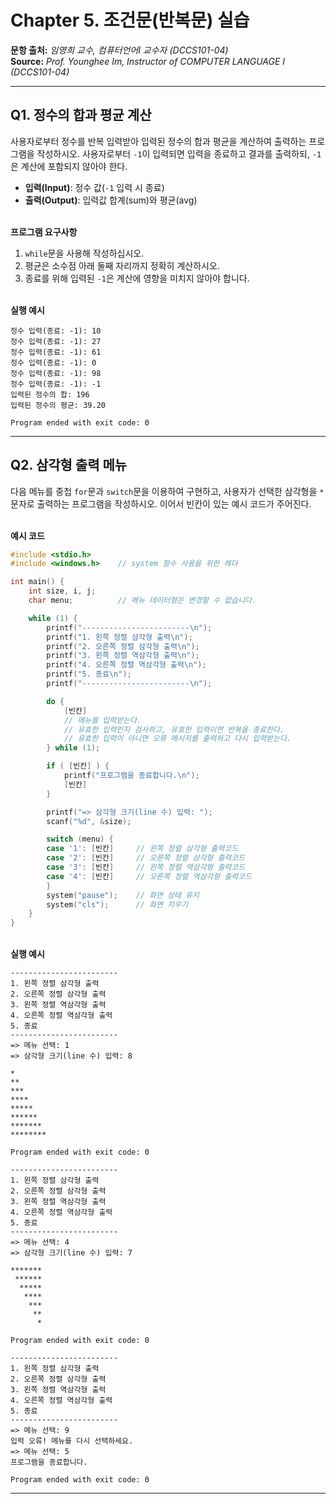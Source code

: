 # Chapter 5. 조건문(반복문) 실습

**문항 출처:** *임영희 교수, 컴퓨터언어Ⅰ 교수자 (DCCS101-04)* <br>
**Source:** *Prof. Younghee&nbsp;Im, Instructor of COMPUTER LANGUAGE Ⅰ (DCCS101-04)*

---

## Q1. 정수의 합과 평균 계산

사용자로부터 정수를 반복 입력받아 입력된 정수의 합과 평균을 계산하여 출력하는 프로그램을 작성하시오. 사용자로부터 `-1`이 입력되면 입력을 종료하고 결과를 출력하되, `-1`은 계산에 포함되지 않아야 한다.

- **입력(Input)**: 정수 값(`-1` 입력 시 종료)
- **출력(Output)**: 입력값 합계(sum)와 평균(avg)


<br>**프로그램 요구사항**

1. `while`문을 사용해 작성하십시오.
2. 평균은 소수점 아래 둘째 자리까지 정확히 계산하시오.
3. 종료를 위해 입력된 `-1`은 계산에 영향을 미치지 않아야 합니다.


<br>**실행 예시**

```text
정수 입력(종료: -1): 10
정수 입력(종료: -1): 27
정수 입력(종료: -1): 61
정수 입력(종료: -1): 0
정수 입력(종료: -1): 98
정수 입력(종료: -1): -1
입력된 정수의 합: 196
입력된 정수의 평균: 39.20

Program ended with exit code: 0
```


---

## Q2. 삼각형 출력 메뉴

다음 메뉴를 중첩 `for`문과 `switch`문을 이용하여 구현하고, 사용자가 선택한 삼각형을 `*` 문자로 출력하는 프로그램을 작성하시오. 이어서 빈칸이 있는 예시 코드가 주어진다.


<br>**예시 코드**

```c
#include <stdio.h>
#include <windows.h>    // system 함수 사용을 위한 헤더

int main() {
    int size, i, j;
    char menu;          // 메뉴 데이터형은 변경할 수 없습니다.

    while (1) {
        printf("------------------------\n");
        printf("1. 왼쪽 정렬 삼각형 출력\n");
        printf("2. 오른쪽 정렬 삼각형 출력\n");
        printf("3. 왼쪽 정렬 역삼각형 출력\n");
        printf("4. 오른쪽 정렬 역삼각형 출력\n");
        printf("5. 종료\n");
        printf("------------------------\n");

        do {
            [빈칸]
            // 메뉴를 입력받는다.
            // 유효한 입력인지 검사하고, 유효한 입력이면 반복을 종료한다.
            // 유효한 입력이 아니면 오류 메시지를 출력하고 다시 입력받는다.
        } while (1);

        if ( [빈칸] ) {
            printf("프로그램을 종료합니다.\n");
            [빈칸]
        }

        printf("=> 삼각형 크기(line 수) 입력: ");
        scanf("%d", &size);

        switch (menu) {
        case '1': [빈칸]     // 왼쪽 정렬 삼각형 출력코드
        case '2': [빈칸]     // 오른쪽 정렬 삼각형 출력코드
        case '3': [빈칸]     // 왼쪽 정렬 역삼각형 출력코드
        case '4': [빈칸]     // 오른쪽 정렬 역삼각형 출력코드
        }
        system("pause");    // 화면 상태 유지
        system("cls");      // 화면 지우기
    }
}
```


<br>**실행 예시**

```text
------------------------
1. 왼쪽 정렬 삼각형 출력
2. 오른쪽 정렬 삼각형 출력
3. 왼쪽 정렬 역삼각형 출력
4. 오른쪽 정렬 역삼각형 출력
5. 종료
------------------------
=> 메뉴 선택: 1
=> 삼각형 크기(line 수) 입력: 8

*
**
***
****
*****
******
*******
********

Program ended with exit code: 0
```

```text
------------------------
1. 왼쪽 정렬 삼각형 출력
2. 오른쪽 정렬 삼각형 출력
3. 왼쪽 정렬 역삼각형 출력
4. 오른쪽 정렬 역삼각형 출력
5. 종료
------------------------
=> 메뉴 선택: 4
=> 삼각형 크기(line 수) 입력: 7

*******
 ******
  *****
   ****
    ***
     **
      *

Program ended with exit code: 0
```

```text
------------------------
1. 왼쪽 정렬 삼각형 출력
2. 오른쪽 정렬 삼각형 출력
3. 왼쪽 정렬 역삼각형 출력
4. 오른쪽 정렬 역삼각형 출력
5. 종료
------------------------
=> 메뉴 선택: 9
입력 오류! 메뉴를 다시 선택하세요.
=> 메뉴 선택: 5
프로그램을 종료합니다.

Program ended with exit code: 0
```


---
